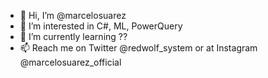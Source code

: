 - 👋 Hi, I’m @marcelosuarez
- 👀 I’m interested in C#, ML, PowerQuery
- 🌱 I’m currently learning ??
- 📫 Reach me on Twitter @redwolf_system or at Instagram @marcelosuarez_official

<!---
marcelosuarez/marcelosuarez is a ✨ special ✨ repository because its `README.md` (this file) appears on your GitHub profile.
You can click the Preview link to take a look at your changes.
--->
